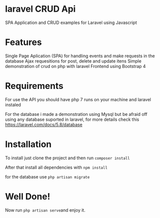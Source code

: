 # laravel CRUD Api
SPA Application and CRUD examples for Laravel using Javascript

# Features
Single Page Aplication (SPA) for handling events and make requests in the database
Ajax requesitions for post, delete and update itens
Simple demonstration of crud on php with laravel
Frontend using Bootstrap 4

# Requirements
For use the API you should have php 7 runs on your machine and laravel instaled

For the database i made a demonstration using Mysql but be afraid off using any database suported in laravel, for more details check this https://laravel.com/docs/5.8/database

# Installation
To install just clone the project and then run `composer install` 

After that install all dependencies with `npm install` 

for the database use `php artisan migrate`

# Well Done!

Now run `php artisan serve`and enjoy it.
